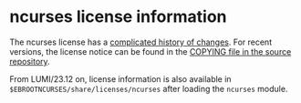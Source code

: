# ncurses license information

The ncurses license has a [complicated history of changes](https://invisible-island.net/ncurses/ncurses-license.html).
For recent versions, the license notice can be found in the
[COPYING file in the source repository](http://ncurses.scripts.mit.edu/?p=ncurses.git;a=blob_plain;f=COPYING;hb=HEAD).

From LUMI/23.12 on, license information is also available in
`$EBROOTNCURSES/share/licenses/ncurses` after loading the `ncurses` module.
